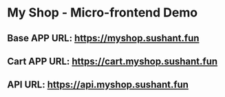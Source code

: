 # My Shop - Micro-frontend Demo

## Base APP URL: https://myshop.sushant.fun

## Cart APP URL: https://cart.myshop.sushant.fun

## API URL: https://api.myshop.sushant.fun
